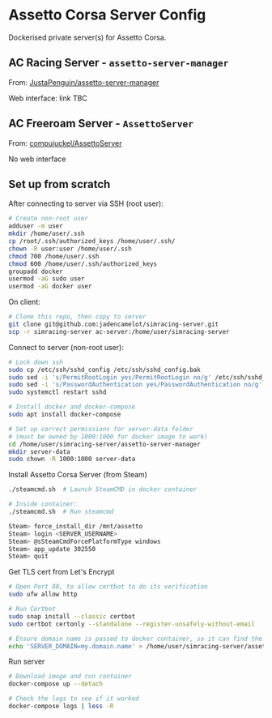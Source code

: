 # Assetto Corsa Server Config

Dockerised private server(s) for Assetto Corsa.

## AC Racing Server - `assetto-server-manager`

From: [JustaPenguin/assetto-server-manager](https://github.com/JustaPenguin/assetto-server-manager)

Web interface: link TBC

## AC Freeroam Server - `AssettoServer`

From: [compujuckel/AssettoServer](https://github.com/compujuckel/AssettoServer)

No web interface

## Set up from scratch

After connecting to server via SSH (root user):

```bash
# Create non-root user
adduser -m user
mkdir /home/user/.ssh
cp /root/.ssh/authorized_keys /home/user/.ssh/
chown -R user:user /home/user/.ssh
chmod 700 /home/user/.ssh
chmod 600 /home/user/.ssh/authorized_keys
groupadd docker
usermod -aG sudo user
usermod -aG docker user
```

On client:

```bash
# Clone this repo, then copy to server
git clone git@github.com:jadencamelot/simracing-server.git
scp -r simracing-server ac-server:/home/user/simracing-server
```

Connect to server (non-root user):

```bash
# Lock down ssh
sudo cp /etc/ssh/sshd_config /etc/ssh/sshd_config.bak
sudo sed -i 's/PermitRootLogin yes/PermitRootLogin no/g' /etc/ssh/sshd_config
sudo sed -i 's/PasswordAuthentication yes/PasswordAuthentication no/g' /etc/ssh/sshd_config
sudo systemctl restart sshd

# Install docker and docker-compose
sudo apt install docker-compose

# Set up correct permissions for server-data folder
# (must be owned by 1000:1000 for docker image to work)
cd /home/user/simracing-server/assetto-server-manager
mkdir server-data
sudo chown -R 1000:1000 server-data
```

Install Assetto Corsa Server (from Steam)

```bash
./steamcmd.sh  # Launch SteamCMD in docker container

# Inside container:
./steamcmd.sh  # Run steamcmd

Steam> force_install_dir /mnt/assetto
Steam> login <SERVER_USERNAME>
Steam> @sSteamCmdForcePlatformType windows
Steam> app_update 302550
Steam> quit
```

Get TLS cert from Let's Encrypt

```bash
# Open Port 80, to allow certbot to do its verification
sudo ufw allow http

# Run Certbot
sudo snap install --classic certbot
sudo certbot certonly --standalone --register-unsafely-without-email

# Ensure domain name is passed to docker container, so it can find the file path where cert was saved
echo 'SERVER_DOMAIN=my.domain.name' > /home/user/simracing-server/assetto-server-manager/.env
```

Run server

```bash
# Download image and run container
docker-compose up --detach

# Check the logs to see if it worked
docker-compose logs | less -R
```
